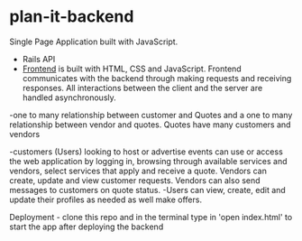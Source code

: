 # plan-it-backend

Single Page Application built with JavaScript.

- Rails API
- [Frontend](https://github.com/barbaradecares/plan-it-frontend) is built with HTML, CSS and JavaScript.
Frontend communicates with the backend through making requests and receiving responses. All interactions between the client and the server are handled asynchronously.

-one to many relationship between customer and Quotes and a one to many relationship between vendor and quotes. Quotes have many customers and vendors

-customers (Users) looking to host or advertise events can use or access the web application by logging in, browsing through available services and vendors, select services that apply and receive a quote. Vendors can create, update and view customer requests. Vendors can also send messages to customers on quote status. -Users can view, create, edit and update their profiles as needed as well make offers.

Deployment - clone this repo and in the terminal type in 'open index.html' to start the app after deploying the backend
